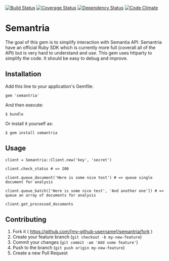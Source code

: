 [![Build Status](https://travis-ci.org/duboff/semantria.svg?branch=master)](https://travis-ci.org/Integralist/Sinderella) 
[![Coverage Status](https://img.shields.io/coveralls/duboff/semantria.svg)](https://coveralls.io/r/duboff/semantria?branch=master)
[![Dependency Status](https://gemnasium.com/duboff/semantria.svg)](https://gemnasium.com/duboff/semantria)
[![Code Climate](https://codeclimate.com/github/duboff/semantria/badges/gpa.svg)](https://codeclimate.com/github/duboff/semantria)

# Semantria

The goal of this gem is to simplify interaction with Semantia API. Semantria have an official Ruby SDK which is currently more full (coverall all of the API) but is very hard to understand and use. This gem uses httparty to simplify the code. It should be easy to debug and improve.

## Installation

Add this line to your application's Gemfile:

    gem 'semantria'

And then execute:

    $ bundle

Or install it yourself as:

    $ gem install semantria

## Usage

```
client = Semantria::Client.new('key', 'secret')

client.check_status # => 200

client.queue_document('Here is some nice test') # => queue single document for analysis

client.queue_batch(['Here is some nice test', 'And another one']) # => queue an array of documents for analysis

client.get_processed_documents
```

## Contributing

1. Fork it ( https://github.com/[my-github-username]/semantria/fork )
2. Create your feature branch (`git checkout -b my-new-feature`)
3. Commit your changes (`git commit -am 'Add some feature'`)
4. Push to the branch (`git push origin my-new-feature`)
5. Create a new Pull Request
